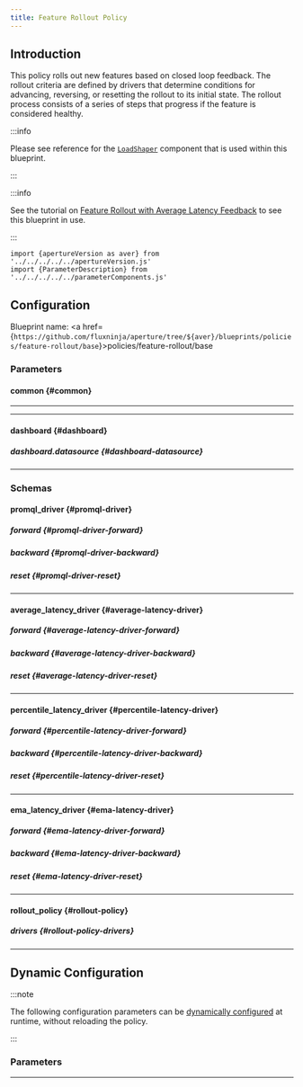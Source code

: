 ```yaml
---
title: Feature Rollout Policy
---
```


## Introduction

This policy rolls out new features based on closed loop feedback. The rollout
criteria are defined by drivers that determine conditions for advancing,
reversing, or resetting the rollout to its initial state. The rollout process
consists of a series of steps that progress if the feature is considered
healthy.

:::info

Please see reference for the
[`LoadShaper`](/reference/policies/spec.md#load-shaper) component that is used
within this blueprint.

:::

:::info

See the tutorial on
[Feature Rollout with Average Latency Feedback](/tutorials/flow-control/feature-rollout/with-average-latency-feedback.md)
to see this blueprint in use.

:::

<!-- Configuration Marker -->

```mdx-code-block
import {apertureVersion as aver} from '../../../../../apertureVersion.js'
import {ParameterDescription} from '../../../../../parameterComponents.js'
```

## Configuration

<!-- vale off -->

Blueprint name: <a
href={`https://github.com/fluxninja/aperture/tree/${aver}/blueprints/policies/feature-rollout/base`}>policies/feature-rollout/base</a>

<!-- vale on -->

### Parameters

<!-- vale off -->

#### common {#common}

<!-- vale on -->

<!-- vale off -->

<a id="common-policy-name"></a> <ParameterDescription
    name="common.policy_name"
    type="
string"
    reference=""
    value="__REQUIRED_FIELD__"
    description='Name of the policy.' />

<!-- vale on -->

---

<!-- vale off -->

<a id="policy"></a> <ParameterDescription
    name="policy"
    type="
Object (rollout_policy)"
    reference="#rollout-policy"
    value="{'components': [], 'drivers': {}, 'evaluation_interval': '1s', 'load_shaper': {'flow_regulator_parameters': {'flow_selector': {'flow_matcher': {'control_point': '__REQUIRED_FIELD__'}, 'service_selector': {'service': '__REQUIRED_FIELD__'}}, 'label_key': ''}, 'steps': [{'duration': '__REQUIRED_FIELD__', 'target_accept_percentage': '__REQUIRED_FIELD__'}]}, 'resources': {'flow_control': {'classifiers': []}}}"
    description='Parameters for the Feature Rollout policy.' />

<!-- vale on -->

---

<!-- vale off -->

#### dashboard {#dashboard}

<!-- vale on -->

<!-- vale off -->

<a id="dashboard-refresh-interval"></a> <ParameterDescription
    name="dashboard.refresh_interval"
    type="
string"
    reference=""
    value="'5s'"
    description='Refresh interval for dashboard panels.' />

<!-- vale on -->

<!-- vale off -->

<a id="dashboard-time-from"></a> <ParameterDescription
    name="dashboard.time_from"
    type="
string"
    reference=""
    value="'now-15m'"
    description='From time of dashboard.' />

<!-- vale on -->

<!-- vale off -->

<a id="dashboard-time-to"></a> <ParameterDescription
    name="dashboard.time_to"
    type="
string"
    reference=""
    value="'now'"
    description='To time of dashboard.' />

<!-- vale on -->

<!-- vale off -->

##### dashboard.datasource {#dashboard-datasource}

<!-- vale on -->

<!-- vale off -->

<a id="dashboard-datasource-name"></a> <ParameterDescription
    name="dashboard.datasource.name"
    type="
string"
    reference=""
    value="'$datasource'"
    description='Datasource name.' />

<!-- vale on -->

<!-- vale off -->

<a id="dashboard-datasource-filter-regex"></a> <ParameterDescription
    name="dashboard.datasource.filter_regex"
    type="
string"
    reference=""
    value="''"
    description='Datasource filter regex.' />

<!-- vale on -->

---

### Schemas

<!-- vale off -->

#### promql_driver {#promql-driver}

<!-- vale on -->

<!-- vale off -->

<a id="promql-driver-query-string"></a> <ParameterDescription
    name="query_string"
    type="
string"
    reference=""
    value="__REQUIRED_FIELD__"
    description='The Prometheus query to be run. Must return a scalar or a vector with a single element.' />

<!-- vale on -->

<!-- vale off -->

##### forward {#promql-driver-forward}

<!-- vale on -->

<!-- vale off -->

<a id="promql-driver-forward-threshold"></a> <ParameterDescription
    name="threshold"
    type="
Number (double)"
    reference=""
    value="__REQUIRED_FIELD__"
    description='The threshold for the forward criteria.' />

<!-- vale on -->

<!-- vale off -->

<a id="promql-driver-forward-operator"></a> <ParameterDescription
    name="operator"
    type="
string"
    reference=""
    value="__REQUIRED_FIELD__"
    description='The operator for the forward criteria. oneof: `gt | lt | gte | lte | eq | neq`' />

<!-- vale on -->

<!-- vale off -->

##### backward {#promql-driver-backward}

<!-- vale on -->

<!-- vale off -->

<a id="promql-driver-backward-threshold"></a> <ParameterDescription
    name="threshold"
    type="
Number (double)"
    reference=""
    value="__REQUIRED_FIELD__"
    description='The threshold for the backward criteria.' />

<!-- vale on -->

<!-- vale off -->

<a id="promql-driver-backward-operator"></a> <ParameterDescription
    name="operator"
    type="
string"
    reference=""
    value="__REQUIRED_FIELD__"
    description='The operator for the backward criteria. oneof: `gt | lt | gte | lte | eq | neq`' />

<!-- vale on -->

<!-- vale off -->

##### reset {#promql-driver-reset}

<!-- vale on -->

<!-- vale off -->

<a id="promql-driver-reset-threshold"></a> <ParameterDescription
    name="threshold"
    type="
Number (double)"
    reference=""
    value="__REQUIRED_FIELD__"
    description='The threshold for the reset criteria.' />

<!-- vale on -->

<!-- vale off -->

<a id="promql-driver-reset-operator"></a> <ParameterDescription
    name="operator"
    type="
string"
    reference=""
    value="__REQUIRED_FIELD__"
    description='The operator for the reset criteria. oneof: `gt | lt | gte | lte | eq | neq`' />

<!-- vale on -->

---

<!-- vale off -->

#### average_latency_driver {#average-latency-driver}

<!-- vale on -->

<!-- vale off -->

<a id="average-latency-driver-flow-selector"></a> <ParameterDescription
    name="flow_selector"
    type="
Object (aperture.spec.v1.FlowSelector)"
    reference="../../../spec#flow-selector"
    value="{'flow_matcher': {'control_point': '__REQUIRED_FIELD__'}, 'service_selector': {'service': '__REQUIRED_FIELD__'}}"
    description='Identify the service and flows whose latency needs to be measured.' />

<!-- vale on -->

<!-- vale off -->

##### forward {#average-latency-driver-forward}

<!-- vale on -->

<!-- vale off -->

<a id="average-latency-driver-forward-threshold"></a> <ParameterDescription
    name="threshold"
    type="
Number (double)"
    reference=""
    value="__REQUIRED_FIELD__"
    description='The threshold for the forward criteria.' />

<!-- vale on -->

<!-- vale off -->

##### backward {#average-latency-driver-backward}

<!-- vale on -->

<!-- vale off -->

<a id="average-latency-driver-backward-threshold"></a> <ParameterDescription
    name="threshold"
    type="
Number (double)"
    reference=""
    value="__REQUIRED_FIELD__"
    description='The threshold for the backward criteria.' />

<!-- vale on -->

<!-- vale off -->

##### reset {#average-latency-driver-reset}

<!-- vale on -->

<!-- vale off -->

<a id="average-latency-driver-reset-threshold"></a> <ParameterDescription
    name="threshold"
    type="
Number (double)"
    reference=""
    value="__REQUIRED_FIELD__"
    description='The threshold for the reset criteria.' />

<!-- vale on -->

---

<!-- vale off -->

#### percentile_latency_driver {#percentile-latency-driver}

<!-- vale on -->

<!-- vale off -->

<a id="percentile-latency-driver-flux-meter"></a> <ParameterDescription
    name="flux_meter"
    type="
Object (aperture.spec.v1.FluxMeter)"
    reference="../../../spec#flux-meter"
    value="{'flow_selector': {'flow_matcher': {'control_point': '__REQUIRED_FIELD__'}, 'service_selector': {'service': '__REQUIRED_FIELD__'}}, 'static_buckets': {'buckets': [5, 10, 25, 50, 100, 250, 500, 1000, 2500, 5000, 10000]}}"
    description='FluxMeter specifies the flows whose latency needs to be measured and parameters for the histogram metrics.' />

<!-- vale on -->

<!-- vale off -->

<a id="percentile-latency-driver-percentile"></a> <ParameterDescription
    name="percentile"
    type="
Number (double)"
    reference=""
    value="95"
    description='The percentile to be used for latency measurement.' />

<!-- vale on -->

<!-- vale off -->

##### forward {#percentile-latency-driver-forward}

<!-- vale on -->

<!-- vale off -->

<a id="percentile-latency-driver-forward-threshold"></a> <ParameterDescription
    name="threshold"
    type="
Number (double)"
    reference=""
    value="__REQUIRED_FIELD__"
    description='The threshold for the forward criteria.' />

<!-- vale on -->

<!-- vale off -->

##### backward {#percentile-latency-driver-backward}

<!-- vale on -->

<!-- vale off -->

<a id="percentile-latency-driver-backward-threshold"></a> <ParameterDescription
    name="threshold"
    type="
Number (double)"
    reference=""
    value="__REQUIRED_FIELD__"
    description='The threshold for the backward criteria.' />

<!-- vale on -->

<!-- vale off -->

##### reset {#percentile-latency-driver-reset}

<!-- vale on -->

<!-- vale off -->

<a id="percentile-latency-driver-reset-threshold"></a> <ParameterDescription
    name="threshold"
    type="
Number (double)"
    reference=""
    value="__REQUIRED_FIELD__"
    description='The threshold for the reset criteria.' />

<!-- vale on -->

---

<!-- vale off -->

#### ema_latency_driver {#ema-latency-driver}

<!-- vale on -->

<!-- vale off -->

<a id="ema-latency-driver-flow-selector"></a> <ParameterDescription
    name="flow_selector"
    type="
Object (aperture.spec.v1.FlowSelector)"
    reference="../../../spec#flow-selector"
    value="{'flow_matcher': {'control_point': '__REQUIRED_FIELD__'}, 'service_selector': {'service': '__REQUIRED_FIELD__'}}"
    description='Identify the service and flows whose latency needs to be measured.' />

<!-- vale on -->

<!-- vale off -->

<a id="ema-latency-driver-ema"></a> <ParameterDescription
    name="ema"
    type="
Object (aperture.spec.v1.EMAParameters)"
    reference="../../../spec#e-m-a-parameters"
    value="{'ema_window': '1500s', 'warmup_window': '60s'}"
    description='The parameters for the exponential moving average.' />

<!-- vale on -->

<!-- vale off -->

##### forward {#ema-latency-driver-forward}

<!-- vale on -->

<!-- vale off -->

<a id="ema-latency-driver-forward-latency-tolerance-multiplier"></a>
<ParameterDescription
    name="latency_tolerance_multiplier"
    type="
Number (double)"
    reference=""
    value="1.05"
    description='The threshold for the forward criteria.' />

<!-- vale on -->

<!-- vale off -->

##### backward {#ema-latency-driver-backward}

<!-- vale on -->

<!-- vale off -->

<a id="ema-latency-driver-backward-latency-tolerance-multiplier"></a>
<ParameterDescription
    name="latency_tolerance_multiplier"
    type="
Number (double)"
    reference=""
    value="1.05"
    description='The threshold for the backward criteria.' />

<!-- vale on -->

<!-- vale off -->

##### reset {#ema-latency-driver-reset}

<!-- vale on -->

<!-- vale off -->

<a id="ema-latency-driver-reset-latency-tolerance-multiplier"></a>
<ParameterDescription
    name="latency_tolerance_multiplier"
    type="
Number (double)"
    reference=""
    value="1.25"
    description='The threshold for the reset criteria.' />

<!-- vale on -->

---

<!-- vale off -->

#### rollout_policy {#rollout-policy}

<!-- vale on -->

<!-- vale off -->

<a id="rollout-policy-load-shaper"></a> <ParameterDescription
    name="load_shaper"
    type="
Object (aperture.spec.v1.LoadShaperParameters)"
    reference="../../../spec#load-shaper-parameters"
    value="{'flow_regulator_parameters': {'flow_selector': {'flow_matcher': {'control_point': '__REQUIRED_FIELD__'}, 'service_selector': {'service': '__REQUIRED_FIELD__'}}, 'label_key': ''}, 'steps': [{'duration': '__REQUIRED_FIELD__', 'target_accept_percentage': '__REQUIRED_FIELD__'}]}"
    description='Identify the service and flows of the feature that needs to be rolled out. And specify feature rollout steps.' />

<!-- vale on -->

<!-- vale off -->

<a id="rollout-policy-components"></a> <ParameterDescription
    name="components"
    type="
Array of
Object (aperture.spec.v1.Component)"
    reference="../../../spec#component"
    value="[]"
    description='List of additional circuit components.' />

<!-- vale on -->

<!-- vale off -->

<a id="rollout-policy-resources"></a> <ParameterDescription
    name="resources"
    type="
Object (aperture.spec.v1.Resources)"
    reference="../../../spec#resources"
    value="{'flow_control': {'classifiers': []}}"
    description='List of additional resources.' />

<!-- vale on -->

<!-- vale off -->

<a id="rollout-policy-evaluation-interval"></a> <ParameterDescription
    name="evaluation_interval"
    type="
string"
    reference=""
    value="'1s'"
    description='The interval between successive evaluations of the Circuit.' />

<!-- vale on -->

<!-- vale off -->

##### drivers {#rollout-policy-drivers}

<!-- vale on -->

<!-- vale off -->

<a id="rollout-policy-drivers-promql-drivers"></a> <ParameterDescription
    name="promql_drivers"
    type="
Array of
Object (promql_driver)"
    reference="#promql-driver"
    value="[{'backward': {'operator': '__REQUIRED_FIELD__', 'threshold': '__REQUIRED_FIELD__'}, 'forward': {'operator': '__REQUIRED_FIELD__', 'threshold': '__REQUIRED_FIELD__'}, 'query_string': '__REQUIRED_FIELD__', 'reset': {'operator': '__REQUIRED_FIELD__', 'threshold': '__REQUIRED_FIELD__'}}]"
    description='List of promql drivers that compare results of a Prometheus query against forward, backward and reset thresholds.' />

<!-- vale on -->

<!-- vale off -->

<a id="rollout-policy-drivers-average-latency-drivers"></a>
<ParameterDescription
    name="average_latency_drivers"
    type="
Array of
Object (average_latency_driver)"
    reference="#average-latency-driver"
    value="[{'backward': {'threshold': '__REQUIRED_FIELD__'}, 'flow_selector': {'flow_matcher': {'control_point': '__REQUIRED_FIELD__'}, 'service_selector': {'service': '__REQUIRED_FIELD__'}}, 'forward': {'threshold': '__REQUIRED_FIELD__'}, 'reset': {'threshold': '__REQUIRED_FIELD__'}}]"
    description='List of drivers that compare average latency against forward, backward and reset thresholds.' />

<!-- vale on -->

<!-- vale off -->

<a id="rollout-policy-drivers-percentile-latency-drivers"></a>
<ParameterDescription
    name="percentile_latency_drivers"
    type="
Array of
Object (percentile_latency_driver)"
    reference="#percentile-latency-driver"
    value="[{'backward': {'threshold': '__REQUIRED_FIELD__'}, 'flux_meter': {'flow_selector': {'flow_matcher': {'control_point': '__REQUIRED_FIELD__'}, 'service_selector': {'service': '__REQUIRED_FIELD__'}}, 'static_buckets': {'buckets': [5, 10, 25, 50, 100, 250, 500, 1000, 2500, 5000, 10000]}}, 'forward': {'threshold': '__REQUIRED_FIELD__'}, 'percentile': 95, 'reset': {'threshold': '__REQUIRED_FIELD__'}}]"
    description='List of drivers that compare percentile latency against forward, backward and reset thresholds.' />

<!-- vale on -->

<!-- vale off -->

<a id="rollout-policy-drivers-ema-latency-drivers"></a> <ParameterDescription
    name="ema_latency_drivers"
    type="
Array of
Object (ema_latency_driver)"
    reference="#ema-latency-driver"
    value="[{'backward': {'latency_tolerance_multiplier': 1.05}, 'ema': {'ema_window': '1500s', 'warmup_window': '60s'}, 'flow_selector': {'flow_matcher': {'control_point': '__REQUIRED_FIELD__'}, 'service_selector': {'service': '__REQUIRED_FIELD__'}}, 'forward': {'latency_tolerance_multiplier': 1.05}, 'reset': {'latency_tolerance_multiplier': 1.25}}]"
    description='List of drivers that compare trend latency against forward, backward and reset thresholds.' />

<!-- vale on -->

---

## Dynamic Configuration

:::note

The following configuration parameters can be
[dynamically configured](/reference/aperturectl/apply/dynamic-config/dynamic-config.md)
at runtime, without reloading the policy.

:::

### Parameters

<!-- vale off -->

<a id="load-shaper"></a> <ParameterDescription
    name="load_shaper"
    type="
Object (aperture.spec.v1.FlowRegulatorDynamicConfig)"
    reference="../../../spec#flow-regulator-dynamic-config"
    value="__REQUIRED_FIELD__"
    description='Default configuration for flow regulator that can be updated at the runtime without shutting down the policy.' />

<!-- vale on -->

---
